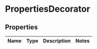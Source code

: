 
# PropertiesDecorator

## Properties
Name | Type | Description | Notes
------------ | ------------- | ------------- | -------------



